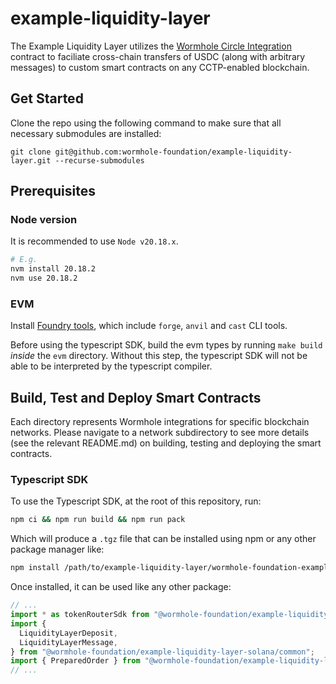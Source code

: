 # example-liquidity-layer

The Example Liquidity Layer utilizes the [Wormhole Circle Integration]() contract to faciliate cross-chain transfers of USDC (along with arbitrary messages) to custom smart contracts on any CCTP-enabled blockchain.

## Get Started

Clone the repo using the following command to make sure that all necessary submodules are installed:

```
git clone git@github.com:wormhole-foundation/example-liquidity-layer.git --recurse-submodules
```

## Prerequisites

### Node version

It is recommended to use `Node v20.18.x`.

```bash
# E.g.
nvm install 20.18.2
nvm use 20.18.2
```

### EVM

Install [Foundry tools](https://book.getfoundry.sh/getting-started/installation), which include `forge`, `anvil` and `cast` CLI tools.

Before using the typescript SDK, build the evm types by running `make build` _inside_ the `evm` directory. Without this step, the typescript SDK will not be able to be interpreted by the typescript compiler.

## Build, Test and Deploy Smart Contracts

Each directory represents Wormhole integrations for specific blockchain networks. Please navigate to a network subdirectory to see more details (see the relevant README.md) on building, testing and deploying the smart contracts.

[Wormhole Circle Integration]: https://github.com/wormhole-foundation/wormhole-circle-integration/blob/main/DESIGN.md

### Typescript SDK

To use the Typescript SDK, at the root of this repository, run:

```sh
npm ci && npm run build && npm run pack
```

Which will produce a `.tgz` file that can be installed using npm or any other package manager like:

```sh
npm install /path/to/example-liquidity-layer/wormhole-foundation-example-liquidity-layer-solana-0.0.1.tgz
```

Once installed, it can be used like any other package:

```ts
// ...
import * as tokenRouterSdk from "@wormhole-foundation/example-liquidity-layer-solana/tokenRouter";
import {
  LiquidityLayerDeposit,
  LiquidityLayerMessage,
} from "@wormhole-foundation/example-liquidity-layer-solana/common";
import { PreparedOrder } from "@wormhole-foundation/example-liquidity-layer-solana/tokenRouter/state";
// ...
```
